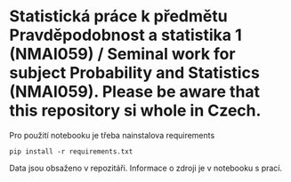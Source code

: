 # Statistická práce k předmětu Pravděpodobnost a statistika 1 (NMAI059) / Seminal work for subject Probability and Statistics (NMAI059). Please be aware that this repository si whole in Czech.

Pro použití notebooku je třeba nainstalova requirements 

```
pip install -r requirements.txt
```

Data jsou obsaženo v repozitáři. Informace o zdroji je v notebooku s prací.
